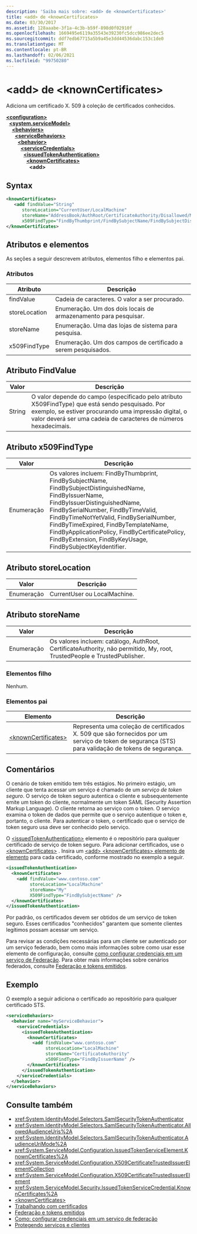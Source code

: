 ```yaml
---
description: 'Saiba mais sobre: <add> de <knownCertificates>'
title: <add> de <knownCertificates>
ms.date: 03/30/2017
ms.assetid: 128aaabe-3f1a-4c3b-b59f-898d0f02910f
ms.openlocfilehash: 1669495e6119a35543e39230fc5dcc986ee2dec5
ms.sourcegitcommit: ddf7edb67715a5b9a45e3dd44536dabc153c1de0
ms.translationtype: MT
ms.contentlocale: pt-BR
ms.lasthandoff: 02/06/2021
ms.locfileid: "99750280"
---
```

# <a name="add-of-knowncertificates"></a>\<add> de \<knownCertificates>

Adiciona um certificado X. 509 à coleção de certificados conhecidos.  
  
[**\<configuration>**](../configuration-element.md)\
&nbsp;&nbsp;[**\<system.serviceModel>**](system-servicemodel.md)\
&nbsp;&nbsp;&nbsp;&nbsp;[**\<behaviors>**](behaviors.md)\
&nbsp;&nbsp;&nbsp;&nbsp;&nbsp;&nbsp;[**\<serviceBehaviors>**](servicebehaviors.md)\
&nbsp;&nbsp;&nbsp;&nbsp;&nbsp;&nbsp;&nbsp;&nbsp;[**\<behavior>**](behavior-of-servicebehaviors.md)\
&nbsp;&nbsp;&nbsp;&nbsp;&nbsp;&nbsp;&nbsp;&nbsp;&nbsp;&nbsp;[**\<serviceCredentials>**](servicecredentials.md)\
&nbsp;&nbsp;&nbsp;&nbsp;&nbsp;&nbsp;&nbsp;&nbsp;&nbsp;&nbsp;&nbsp;&nbsp;[**\<issuedTokenAuthentication>**](issuedtokenauthentication-of-servicecredentials.md)\
&nbsp;&nbsp;&nbsp;&nbsp;&nbsp;&nbsp;&nbsp;&nbsp;&nbsp;&nbsp;&nbsp;&nbsp;&nbsp;&nbsp;[**\<knownCertificates>**](knowncertificates.md)\
&nbsp;&nbsp;&nbsp;&nbsp;&nbsp;&nbsp;&nbsp;&nbsp;&nbsp;&nbsp;&nbsp;&nbsp;&nbsp;&nbsp;&nbsp;&nbsp;**\<add>**  
  
## <a name="syntax"></a>Syntax  
  
```xml  
<knownCertificates>
   <add findValue="String"
      storeLocation="CurrentUser/LocalMachine"
      storeName="AddressBook/AuthRoot/CertificateAuthority/Disallowed/My/Root/TrustedPeople/TrustedPublisher"
      x509FindType="FindByThumbprint/FindBySubjectName/FindBySubjectDistinguishedName/FindByIssuerName/FindByIssuerDistinguishedName/FindBySerialNumber/FindByTimeValid/FindByTimeNotYetValid/FindBySerialNumber/FindByTimeExpired/FindByTemplateName/FindByApplicationPolicy/FindByCertificatePolicy/FindByExtension/FindByKeyUsage/FindBySubjectKeyIdentifier"/>
</knownCertificates>
```  
  
## <a name="attributes-and-elements"></a>Atributos e elementos  

 As seções a seguir descrevem atributos, elementos filho e elementos pai.  
  
### <a name="attributes"></a>Atributos  
  
|Atributo|Descrição|  
|---------------|-----------------|  
|findValue|Cadeia de caracteres. O valor a ser procurado.|  
|storeLocation|Enumeração. Um dos dois locais de armazenamento para pesquisar.|  
|storeName|Enumeração. Uma das lojas de sistema para pesquisa.|  
|x509FindType|Enumeração. Um dos campos de certificado a serem pesquisados.|  
  
## <a name="findvalue-attribute"></a>Atributo FindValue  
  
|Valor|Descrição|  
|-----------|-----------------|  
|String|O valor depende do campo (especificado pelo atributo X509FindType) que está sendo pesquisado. Por exemplo, se estiver procurando uma impressão digital, o valor deverá ser uma cadeia de caracteres de números hexadecimais.|  
  
## <a name="x509findtype-attribute"></a>Atributo x509FindType  
  
|Valor|Descrição|  
|-----------|-----------------|  
|Enumeração|Os valores incluem: FindByThumbprint, FindBySubjectName, FindBySubjectDistinguishedName, FindByIssuerName, FindByIssuerDistinguishedName, FindBySerialNumber, FindByTimeValid, FindByTimeNotYetValid, FindBySerialNumber, FindByTimeExpired, FindByTemplateName, FindByApplicationPolicy, FindByCertificatePolicy, FindByExtension, FindByKeyUsage, FindBySubjectKeyIdentifier.|  
  
## <a name="storelocation-attribute"></a>Atributo storeLocation  
  
|Valor|Descrição|  
|-----------|-----------------|  
|Enumeração|CurrentUser ou LocalMachine.|  
  
## <a name="storename-attribute"></a>Atributo storeName  
  
|Valor|Descrição|  
|-----------|-----------------|  
|Enumeração|Os valores incluem: catálogo, AuthRoot, CertificateAuthority, não permitido, My, root, TrustedPeople e TrustedPublisher.|  
  
### <a name="child-elements"></a>Elementos filho  

 Nenhum.  
  
### <a name="parent-elements"></a>Elementos pai  
  
|Elemento|Descrição|  
|-------------|-----------------|  
|[\<knownCertificates>](knowncertificates.md)|Representa uma coleção de certificados X. 509 que são fornecidos por um serviço de token de segurança (STS) para validação de tokens de segurança.|  
  
## <a name="remarks"></a>Comentários  

 O cenário de token emitido tem três estágios. No primeiro estágio, um cliente que tenta acessar um serviço é chamado de um *serviço de token seguro*. O serviço de token seguro autentica o cliente e subsequentemente emite um token do cliente, normalmente um token SAML (Security Assertion Markup Language). O cliente retorna ao serviço com o token. O serviço examina o token de dados que permite que o serviço autentique o token e, portanto, o cliente. Para autenticar o token, o certificado que o serviço de token seguro usa deve ser conhecido pelo serviço.  
  
 O [\<issuedTokenAuthentication>](issuedtokenauthentication-of-servicecredentials.md) elemento é o repositório para qualquer certificado de serviço de token seguro. Para adicionar certificados, use o [\<knownCertificates>](knowncertificates.md) . Insira um [ \<add> \<knownCertificates> elemento de elemento](add-of-knowncertificates.md) para cada certificado, conforme mostrado no exemplo a seguir.  
  
```xml  
<issuedTokenAuthentication>
  <knownCertificates>
    <add findValue="www.contoso.com"
         storeLocation="LocalMachine"
         storeName="My"
         X509FindType="FindBySubjectName" />
  </knownCertificates>
</issuedTokenAuthentication>
```  
  
 Por padrão, os certificados devem ser obtidos de um serviço de token seguro. Esses certificados "conhecidos" garantem que somente clientes legítimos possam acessar um serviço.  
  
 Para revisar as condições necessárias para um cliente ser autenticado por um serviço federado, bem como mais informações sobre como usar esse elemento de configuração, consulte [como configurar credenciais em um serviço de Federação](../../../wcf/feature-details/how-to-configure-credentials-on-a-federation-service.md). Para obter mais informações sobre cenários federados, consulte [Federação e tokens emitidos](../../../wcf/feature-details/federation-and-issued-tokens.md).  
  
## <a name="example"></a>Exemplo  

 O exemplo a seguir adiciona o certificado ao repositório para qualquer certificado STS.  
  
```xml  
<serviceBehaviors>
  <behavior name="myServiceBehavior">
    <serviceCredentials>
      <issuedTokenAuthentication>
        <knownCertificates>
          <add findValue="www.contoso.com"
               storeLocation="LocalMachine"
               storeName="CertificateAuthority"
               x509FindType="FindByIssuerName" />
        </knownCertificates>
      </issuedTokenAuthentication>
    </serviceCredentials>
  </behavior>
</serviceBehaviors>
```  
  
## <a name="see-also"></a>Consulte também

- <xref:System.IdentityModel.Selectors.SamlSecurityTokenAuthenticator>
- <xref:System.IdentityModel.Selectors.SamlSecurityTokenAuthenticator.AllowedAudienceUris%2A>
- <xref:System.IdentityModel.Selectors.SamlSecurityTokenAuthenticator.AudienceUriMode%2A>
- <xref:System.ServiceModel.Configuration.IssuedTokenServiceElement.KnownCertificates%2A>
- <xref:System.ServiceModel.Configuration.X509CertificateTrustedIssuerElementCollection>
- <xref:System.ServiceModel.Configuration.X509CertificateTrustedIssuerElement>
- <xref:System.ServiceModel.Security.IssuedTokenServiceCredential.KnownCertificates%2A>
- [\<knownCertificates>](knowncertificates.md)
- [Trabalhando com certificados](../../../wcf/feature-details/working-with-certificates.md)
- [Federação e tokens emitidos](../../../wcf/feature-details/federation-and-issued-tokens.md)
- [Como: configurar credenciais em um serviço de federação](../../../wcf/feature-details/how-to-configure-credentials-on-a-federation-service.md)
- [Protegendo serviços e clientes](../../../wcf/feature-details/securing-services-and-clients.md)
